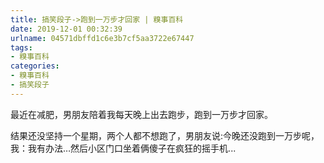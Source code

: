 ```yaml
---
title: 搞笑段子->跑到一万步才回家 | 糗事百科
date: 2019-12-01 00:32:39
urlname: 04571dbffd1c6e3b7cf5aa3722e67447
tags: 
- 糗事百科
categories:
- 糗事百科
- 搞笑段子
---
```

最近在减肥，男朋友陪着我每天晚上出去跑步，跑到一万步才回家。

结果还没坚持一个星期，两个人都不想跑了，男朋友说:今晚还没跑到一万步呢，我：我有办法…然后小区门口坐着俩傻子在疯狂的摇手机...


